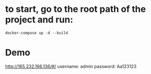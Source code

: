 # to start, go to the root path of the project and run:
```docker-compose up -d --build```

# Demo
http://165.232.166.136/#/
username: admin
password: Aa123123
